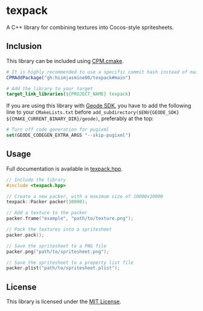 # texpack
A C++ library for combining textures into Cocos-style spritesheets.

## Inclusion
This library can be included using [CPM.cmake](https://github.com/cpm-cmake/CPM.cmake).
```cmake
# It is highly recommended to use a specific commit hash instead of main
CPMAddPackage("gh:hiimjasmine00/texpack#main")

# Add the library to your target
target_link_libraries(${PROJECT_NAME} texpack)
```

If you are using this library with [Geode SDK](https://github.com/geode-sdk/geode), you have to add the following line to your `CMakeLists.txt` before `add_subdirectory($ENV{GEODE_SDK} ${CMAKE_CURRENT_BINARY_DIR}/geode)`, preferably at the top:
```cmake
# Turn off code generation for pugixml
set(GEODE_CODEGEN_EXTRA_ARGS "--skip-pugixml")
```

## Usage
Full documentation is available in [texpack.hpp](./include/texpack.hpp).
```cpp
// Include the library
#include <texpack.hpp>

// Create a new packer, with a maximum size of 10000x10000
texpack::Packer packer(10000);

// Add a texture to the packer
packer.frame("example", "path/to/texture.png");

// Pack the textures into a spritesheet
packer.pack();

// Save the spritesheet to a PNG file
packer.png("path/to/spritesheet.png");

// Save the spritesheet to a property list file
packer.plist("path/to/spritesheet.plist");
```

## License
This library is licensed under the [MIT License](./LICENSE).